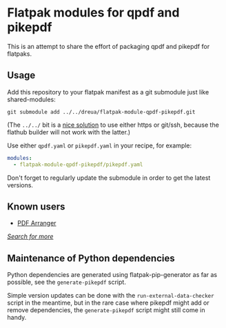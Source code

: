 # Flatpak modules for qpdf and pikepdf

This is an attempt to share the effort of packaging qpdf and pikepdf for flatpaks.

## Usage

Add this repository to your flatpak manifest as a git submodule just like shared-modules:

```
git submodule add ../../dreua/flatpak-module-qpdf-pikepdf.git
```

(The `../../` bit is a [nice solution](https://stackoverflow.com/a/44630028/4529404) to use either https or git/ssh, because the flathub builder will not work with the latter.)


Use either `qpdf.yaml` or `pikepdf.yaml` in your recipe, for example:

```yaml
modules:
  - flatpak-module-qpdf-pikepdf/pikepdf.yaml
```

Don't forget to regularly update the submodule in order to get the latest versions.

## Known users

- [PDF Arranger](https://github.com/flathub/com.github.jeromerobert.pdfarranger)


*[Search for more](https://github.com/search?q=flatpak-module-qpdf-pikepdf&type=code)*

## Maintenance of Python dependencies

Python dependencies are generated using flatpak-pip-generator as far as possible, see the
`generate-pikepdf` script.

Simple version updates can be done with the `run-external-data-checker` script in the meantime, but in the rare case where pikepdf might add or remove dependencies, the `generate-pikepdf` script might still come in handy.
